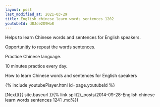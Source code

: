 ```yaml
---
layout: post
last_modified_at: 2021-03-29
title: English chinese learn words sentences 1202 
youtubeId: d8Jde2O9Ho8
---
```

 
 
Helps to learn Chinese words and sentences for English speakers.

Opportunitiy to repeat the words sentences. 

Practice Chinese language. 
 
10 minutes practice every day. 
 
How to learn Chinese words and sentences for English speakers 
 
{% include youtubePlayer.html id=page.youtubeId %}
 
 
[Next]({{ site.baseurl }}{% link  split2/_posts/2014-09-28-English chinese learn words sentences 1241 .md%})
 
